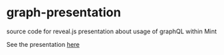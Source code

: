 # graph-presentation
source code for reveal.js presentation about usage of graphQL within Mint

See the presentation [here](https://bertbruynooghe.github.io/graphql-presentation/)
